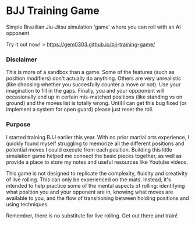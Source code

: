 # BJJ Training Game

Simple Brazilian Jiu-Jitsu simulation 'game' where you can roll with an AI opponent

Try it out now! > https://gem0303.github.io/bjj-training-game/

### Disclaimer
This is more of a sandbox than a game. Some of the features (such as position modifiers) don't actually do anything. Others are very unrealistic (like choosing whether you succesfully counter a move or not). Use your imagination to fill in the gaps. Finally, you and your oppponent will occasionally end up in certain mis-matched positions (like standing vs on ground) and the moves list is totally wrong. Until I can get this bug fixed (or implement a system for open guard) please just reset the roll.

### Purpose
I started training BJJ earlier this year. With no prior martial arts experience, I quickly found myself struggling to memorize all the different positions and potential moves I could execute from each position. Building this little simulation game helped me connect the basic pieces together, as well as provide a place to store my notes and useful resources like Youtube videos.

This game is not designed to replicate the complexity, fluidity and creativity of live rolling. This can only be experienced on the mats. Instead, it's intended to help practice some of the mental aspects of rolling: identifying what position you and your opponent are in, knowing what moves are available to you, and the flow of transitioning between holding positions and using techniques.

Remember, there is no substitute for live rolling. Get out there and train!
